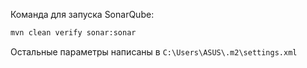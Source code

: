Команда для запуска SonarQube:
```cmd
mvn clean verify sonar:sonar
```
Остальные параметры написаны в `C:\Users\ASUS\.m2\settings.xml`